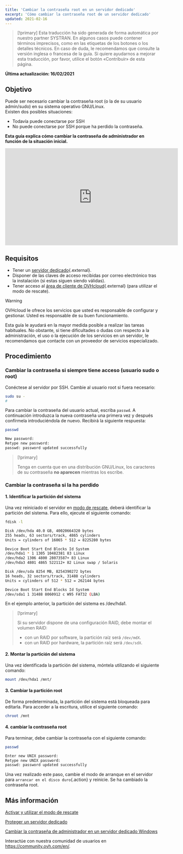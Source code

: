 ```yaml
---
title: 'Cambiar la contraseña root en un servidor dedicado'
excerpt: 'Cómo cambiar la contraseña root de un servidor dedicado'
updated: 2021-02-16
---
```


> [!primary]
> Esta traducción ha sido generada de forma automática por nuestro partner SYSTRAN. En algunos casos puede contener términos imprecisos, como en las etiquetas de los botones o los detalles técnicos. En caso de duda, le recomendamos que consulte la versión inglesa o francesa de la guía. Si quiere ayudarnos a mejorar esta traducción, por favor, utilice el botón «Contribuir» de esta página.
> 

**Última actualización: 16/02/2021**

## Objetivo

Puede ser necesario cambiar la contraseña root (o la de su usuario admin/sudo) en su sistema operativo GNU/Linux.
<br>Existen dos posibles situaciones:

- Todavía puede conectarse por SSH
- No puede conectarse por SSH porque ha perdido la contraseña.

**Esta guía explica cómo cambiar la contraseña de administrador en función de la situación inicial.**

<iframe width="560" height="315" src="https://www.youtube.com/embed/gi7JqUvcEt0" frameborder="0" allow="accelerometer; autoplay; encrypted-media; gyroscope; picture-in-picture" allowfullscreen></iframe>

## Requisitos

- Tener un [servidor dedicado](https://www.ovhcloud.com/es-es/bare-metal/){.external}.
- Disponer de las claves de acceso recibidas por correo electrónico tras la instalación (si estas siguen siendo válidas).
- Tener acceso al [área de cliente de OVHcloud](https://www.ovh.com/auth/?action=gotomanager&from=https://www.ovh.es/&ovhSubsidiary=es){.external} (para utilizar el modo de rescate).

> [!warning]
>OVHcloud le ofrece los servicios que usted es responsable de configurar y gestionar. Usted es responsable de su buen funcionamiento.
>
>Esta guía le ayudará en la mayor medida posible a realizar las tareas habituales. No obstante, si tiene dificultades o dudas con respecto a la administración, el uso o la ejecución de los servicios en un servidor, le recomendamos que contacte con un proveedor de servicios especializado.
>

## Procedimiento

### Cambiar la contraseña si siempre tiene acceso (usuario sudo o root)

Conéctese al servidor por SSH. Cambie al usuario root si fuera necesario:

```bash
sudo su -
#
```

Para cambiar la contraseña del usuario actual, escriba `passwd`. A continuación introduzca la nueva contraseña una primera vez y después confírmela introduciéndola de nuevo. Recibirá la siguiente respuesta:

```bash
passwd

New password:
Retype new password:
passwd: password updated successfully
```

> [!primary]
>
> Tenga en cuenta que en una distribución GNU/Linux, los caracteres de su contraseña **no aparecen** mientras los escribe.
>

### Cambiar la contraseña si la ha perdido

#### 1. Identificar la partición del sistema

Una vez reiniciado el servidor en [modo de rescate](/pages/bare_metal_cloud/dedicated_servers/rescue_mode), deberá identificar la partición del sistema. Para ello, ejecute el siguiente comando:

```bash
fdisk -l

Disk /dev/hda 40.0 GB, 40020664320 bytes
255 heads, 63 sectors/track, 4865 cylinders
Units = cylinders of 16065 * 512 = 8225280 bytes

Device Boot Start End Blocks Id System
/dev/hda1 * 1 1305 10482381 83 Linux
/dev/hda2 1306 4800 28073587+ 83 Linux
/dev/hda3 4801 4865 522112+ 82 Linux swap / Solaris

Disk /dev/sda 8254 MB, 8254390272 bytes
16 heads, 32 sectors/track, 31488 cylinders
Units = cylinders of 512 * 512 = 262144 bytes

Device Boot Start End Blocks Id System
/dev/sda1 1 31488 8060912 c W95 FAT32 (LBA)
```

En el ejemplo anterior, la partición del sistema es /dev/hda1.

> [!primary]
>
> Si su servidor dispone de una configuración RAID, debe montar el volumen RAID:
>
> - con un RAID por software, la partición raíz será `/dev/mdX`.
> - con un RAID por hardware, la partición raíz será `/dev/sdX`.
>

#### 2. Montar la partición del sistema

Una vez identificada la partición del sistema, móntela utilizando el siguiente comando:

```bash
mount /dev/hda1 /mnt/
```

#### 3. Cambiar la partición root

De forma predeterminada, la partición del sistema está bloqueada para editarla. Para acceder a la escritura, utilice el siguiente comando:

```bash
chroot /mnt
```

#### 4. cambiar la contraseña root

Para terminar, debe cambiar la contraseña con el siguiente comando:

```bash
passwd

Enter new UNIX password:
Retype new UNIX password:
passwd: password updated successfully
```

Una vez realizado este paso, cambie el modo de arranque en el servidor para `arrancar en el disco duro`{.action} y reinicie. Se ha cambiado la contraseña root.

## Más información

[Activar y utilizar el modo de rescate](/pages/bare_metal_cloud/dedicated_servers/rescue_mode)

[Proteger un servidor dedicado](/pages/bare_metal_cloud/dedicated_servers/securing-a-dedicated-server)

[Cambiar la contraseña de administrador en un servidor dedicado Windows](/pages/bare_metal_cloud/dedicated_servers/changing-admin-password-on-windows)

Interactúe con nuestra comunidad de usuarios en <https://community.ovh.com/en/>.